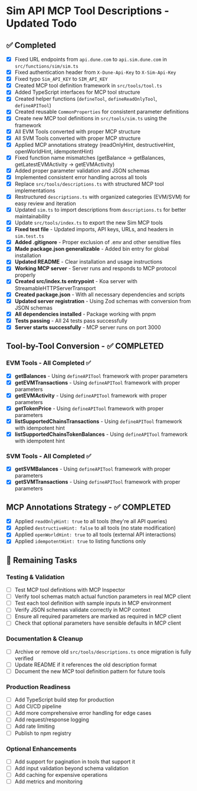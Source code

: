 # Sim API MCP Tool Descriptions - Updated Todo

## ✅ Completed
- [x] Fixed URL endpoints from `api.dune.com` to `api.sim.dune.com` in `src/functions/sim/sim.ts`
- [x] Fixed authentication header from `X-Dune-Api-Key` to `X-Sim-Api-Key`
- [x] Fixed typo `Sim_API_KEY` to `SIM_API_KEY`
- [x] Created MCP tool definition framework in `src/tools/tool.ts`
- [x] Added TypeScript interfaces for MCP tool structure
- [x] Created helper functions (`defineTool`, `defineReadOnlyTool`, `defineAPITool`)
- [x] Created reusable `CommonProperties` for consistent parameter definitions
- [x] Create new MCP tool definitions in `src/tools/sim.ts` using the framework
- [x] All EVM Tools converted with proper MCP structure
- [x] All SVM Tools converted with proper MCP structure
- [x] Applied MCP annotations strategy (readOnlyHint, destructiveHint, openWorldHint, idempotentHint)
- [x] Fixed function name mismatches (getBalance → getBalances, getLatestEVMActivity → getEVMActivity)
- [x] Added proper parameter validation and JSON schemas
- [x] Implemented consistent error handling across all tools
- [x] Replace `src/tools/descriptions.ts` with structured MCP tool implementations
- [x] Restructured `descriptions.ts` with organized categories (EVM/SVM) for easy review and iteration
- [x] Updated `sim.ts` to import descriptions from `descriptions.ts` for better maintainability
- [x] Update `src/tools/index.ts` to export the new Sim MCP tools
- [x] **Fixed test file** - Updated imports, API keys, URLs, and headers in `sim.test.ts`
- [x] **Added .gitignore** - Proper exclusion of .env and other sensitive files
- [x] **Made package.json generalizable** - Added bin entry for global installation
- [x] **Updated README** - Clear installation and usage instructions
- [x] **Working MCP server** - Server runs and responds to MCP protocol properly
- [x] **Created src/index.ts entrypoint** - Koa server with StreamableHTTPServerTransport
- [x] **Created package.json** - With all necessary dependencies and scripts
- [x] **Updated server registration** - Using Zod schemas with conversion from JSON schemas
- [x] **All dependencies installed** - Package working with pnpm
- [x] **Tests passing** - All 24 tests pass successfully
- [x] **Server starts successfully** - MCP server runs on port 3000

## Tool-by-Tool Conversion - ✅ COMPLETED

### EVM Tools - All Completed ✅
- [x] **getBalances** - Using `defineAPITool` framework with proper parameters
- [x] **getEVMTransactions** - Using `defineAPITool` framework with proper parameters  
- [x] **getEVMActivity** - Using `defineAPITool` framework with proper parameters
- [x] **getTokenPrice** - Using `defineAPITool` framework with proper parameters
- [x] **listSupportedChainsTransactions** - Using `defineAPITool` framework with idempotent hint
- [x] **listSupportedChainsTokenBalances** - Using `defineAPITool` framework with idempotent hint

### SVM Tools - All Completed ✅
- [x] **getSVMBalances** - Using `defineAPITool` framework with proper parameters
- [x] **getSVMTransactions** - Using `defineAPITool` framework with proper parameters

## MCP Annotations Strategy - ✅ COMPLETED
- [x] Applied `readOnlyHint: true` to all tools (they're all API queries)
- [x] Applied `destructiveHint: false` to all tools (no state modification)
- [x] Applied `openWorldHint: true` to all tools (external API interactions)
- [x] Applied `idempotentHint: true` to listing functions only

## 🚧 Remaining Tasks

### Testing & Validation
- [ ] Test MCP tool definitions with MCP Inspector
- [ ] Verify tool schemas match actual function parameters in real MCP client
- [ ] Test each tool definition with sample inputs in MCP environment
- [ ] Verify JSON schemas validate correctly in MCP context
- [ ] Ensure all required parameters are marked as required in MCP client
- [ ] Check that optional parameters have sensible defaults in MCP client

### Documentation & Cleanup
- [ ] Archive or remove old `src/tools/descriptions.ts` once migration is fully verified
- [ ] Update README if it references the old description format
- [ ] Document the new MCP tool definition pattern for future tools

### Production Readiness
- [ ] Add TypeScript build step for production
- [ ] Add CI/CD pipeline
- [ ] Add more comprehensive error handling for edge cases
- [ ] Add request/response logging
- [ ] Add rate limiting
- [ ] Publish to npm registry

### Optional Enhancements
- [ ] Add support for pagination in tools that support it
- [ ] Add input validation beyond schema validation
- [ ] Add caching for expensive operations
- [ ] Add metrics and monitoring